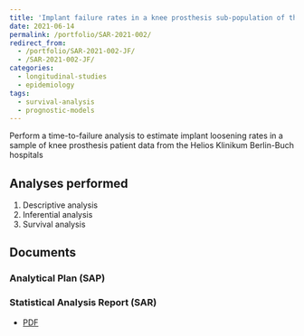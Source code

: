 ```yaml
---
title: 'Implant failure rates in a knee prosthesis sub-population of the Helios Klinikum Berlin-Buch hospitals'
date: 2021-06-14
permalink: /portfolio/SAR-2021-002/
redirect_from:
  - /portfolio/SAR-2021-002-JF/
  - /SAR-2021-002-JF/
categories:
  - longitudinal-studies
  - epidemiology
tags:
  - survival-analysis
  - prognostic-models
---
```


Perform a time-to-failure analysis to estimate implant loosening rates in a sample of knee prosthesis patient data from the Helios Klinikum Berlin-Buch hospitals

## Analyses performed

1. Descriptive analysis
1. Inferential analysis
1. Survival analysis

## Documents

### Analytical Plan (SAP)

<!-- - [PDF][sap] -->

### Statistical Analysis Report (SAR)

- [PDF][sar]

<!-- --- -->

[sap]: /files/SAP-2021-002-JF-v01.pdf

[sar]: /files/SAR-2021-002-JF-v02.pdf
